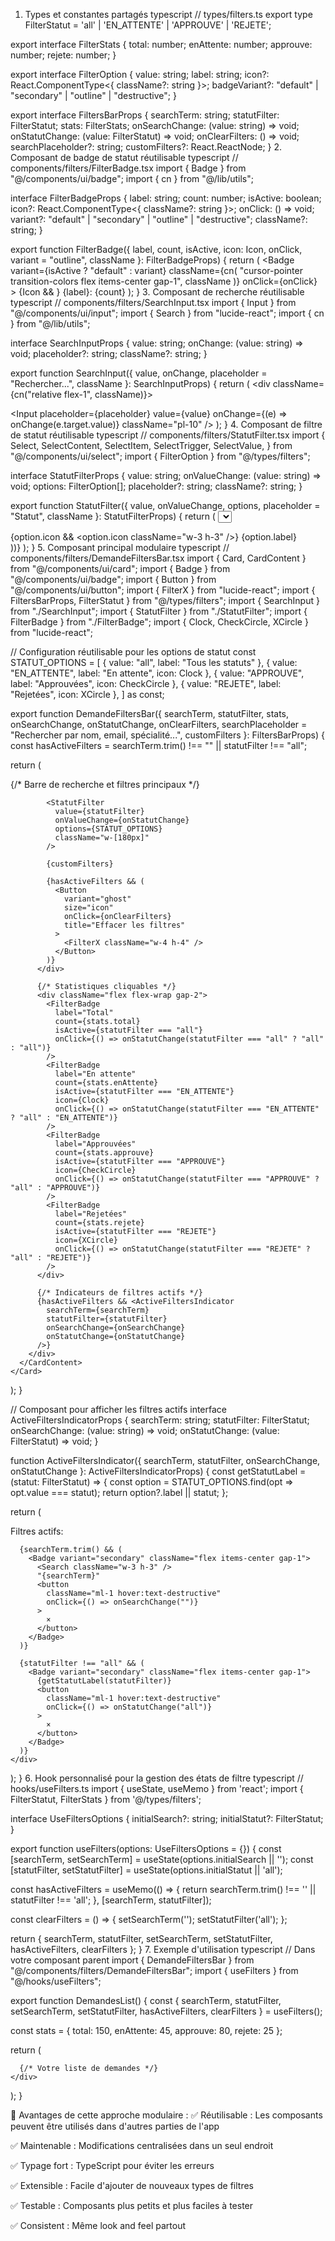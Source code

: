 1. Types et constantes partagés
typescript
// types/filters.ts
export type FilterStatut = 'all' | 'EN_ATTENTE' | 'APPROUVE' | 'REJETE';

export interface FilterStats {
  total: number;
  enAttente: number;
  approuve: number;
  rejete: number;
}

export interface FilterOption {
  value: string;
  label: string;
  icon?: React.ComponentType<{ className?: string }>;
  badgeVariant?: "default" | "secondary" | "outline" | "destructive";
}

export interface FiltersBarProps {
  searchTerm: string;
  statutFilter: FilterStatut;
  stats: FilterStats;
  onSearchChange: (value: string) => void;
  onStatutChange: (value: FilterStatut) => void;
  onClearFilters: () => void;
  searchPlaceholder?: string;
  customFilters?: React.ReactNode;
}
2. Composant de badge de statut réutilisable
typescript
// components/filters/FilterBadge.tsx
import { Badge } from "@/components/ui/badge";
import { cn } from "@/lib/utils";

interface FilterBadgeProps {
  label: string;
  count: number;
  isActive: boolean;
  icon?: React.ComponentType<{ className?: string }>;
  onClick: () => void;
  variant?: "default" | "secondary" | "outline" | "destructive";
  className?: string;
}

export function FilterBadge({
  label,
  count,
  isActive,
  icon: Icon,
  onClick,
  variant = "outline",
  className
}: FilterBadgeProps) {
  return (
    <Badge
      variant={isActive ? "default" : variant}
      className={cn(
        "cursor-pointer transition-colors flex items-center gap-1",
        className
      )}
      onClick={onClick}
    >
      {Icon && <Icon className="w-3 h-3" />}
      {label}: {count}
    </Badge>
  );
}
3. Composant de recherche réutilisable
typescript
// components/filters/SearchInput.tsx
import { Input } from "@/components/ui/input";
import { Search } from "lucide-react";
import { cn } from "@/lib/utils";

interface SearchInputProps {
  value: string;
  onChange: (value: string) => void;
  placeholder?: string;
  className?: string;
}

export function SearchInput({
  value,
  onChange,
  placeholder = "Rechercher...",
  className
}: SearchInputProps) {
  return (
    <div className={cn("relative flex-1", className)}>
      <Search className="absolute left-3 top-1/2 -translate-y-1/2 text-muted-foreground w-4 h-4 pointer-events-none" />
      <Input
        placeholder={placeholder}
        value={value}
        onChange={(e) => onChange(e.target.value)}
        className="pl-10"
      />
    </div>
  );
}
4. Composant de filtre de statut réutilisable
typescript
// components/filters/StatutFilter.tsx
import {
  Select,
  SelectContent,
  SelectItem,
  SelectTrigger,
  SelectValue,
} from "@/components/ui/select";
import { FilterOption } from "@/types/filters";

interface StatutFilterProps {
  value: string;
  onValueChange: (value: string) => void;
  options: FilterOption[];
  placeholder?: string;
  className?: string;
}

export function StatutFilter({
  value,
  onValueChange,
  options,
  placeholder = "Statut",
  className
}: StatutFilterProps) {
  return (
    <Select value={value} onValueChange={onValueChange}>
      <SelectTrigger className={className}>
        <SelectValue placeholder={placeholder} />
      </SelectTrigger>
      <SelectContent>
        {options.map((option) => (
          <SelectItem key={option.value} value={option.value}>
            <div className="flex items-center gap-2">
              {option.icon && <option.icon className="w-3 h-3" />}
              {option.label}
            </div>
          </SelectItem>
        ))}
      </SelectContent>
    </Select>
  );
}
5. Composant principal modulaire
typescript
// components/filters/DemandeFiltersBar.tsx
import { Card, CardContent } from "@/components/ui/card";
import { Badge } from "@/components/ui/badge";
import { Button } from "@/components/ui/button";
import { FilterX } from "lucide-react";
import { FiltersBarProps, FilterStatut } from "@/types/filters";
import { SearchInput } from "./SearchInput";
import { StatutFilter } from "./StatutFilter";
import { FilterBadge } from "./FilterBadge";
import { Clock, CheckCircle, XCircle } from "lucide-react";

// Configuration réutilisable pour les options de statut
const STATUT_OPTIONS = [
  { value: "all", label: "Tous les statuts" },
  { 
    value: "EN_ATTENTE", 
    label: "En attente", 
    icon: Clock 
  },
  { 
    value: "APPROUVE", 
    label: "Approuvées", 
    icon: CheckCircle 
  },
  { 
    value: "REJETE", 
    label: "Rejetées", 
    icon: XCircle 
  },
] as const;

export function DemandeFiltersBar({
  searchTerm,
  statutFilter,
  stats,
  onSearchChange,
  onStatutChange,
  onClearFilters,
  searchPlaceholder = "Rechercher par nom, email, spécialité...",
  customFilters
}: FiltersBarProps) {
  const hasActiveFilters = searchTerm.trim() !== "" || statutFilter !== "all";

  return (
    <Card className="border-border shadow-sm">
      <CardContent className="p-6">
        <div className="flex flex-col gap-4">
          {/* Barre de recherche et filtres principaux */}
          <div className="flex gap-2">
            <SearchInput
              value={searchTerm}
              onChange={onSearchChange}
              placeholder={searchPlaceholder}
            />
            
            <StatutFilter
              value={statutFilter}
              onValueChange={onStatutChange}
              options={STATUT_OPTIONS}
              className="w-[180px]"
            />

            {customFilters}

            {hasActiveFilters && (
              <Button
                variant="ghost"
                size="icon"
                onClick={onClearFilters}
                title="Effacer les filtres"
              >
                <FilterX className="w-4 h-4" />
              </Button>
            )}
          </div>

          {/* Statistiques cliquables */}
          <div className="flex flex-wrap gap-2">
            <FilterBadge
              label="Total"
              count={stats.total}
              isActive={statutFilter === "all"}
              onClick={() => onStatutChange(statutFilter === "all" ? "all" : "all")}
            />
            <FilterBadge
              label="En attente"
              count={stats.enAttente}
              isActive={statutFilter === "EN_ATTENTE"}
              icon={Clock}
              onClick={() => onStatutChange(statutFilter === "EN_ATTENTE" ? "all" : "EN_ATTENTE")}
            />
            <FilterBadge
              label="Approuvées"
              count={stats.approuve}
              isActive={statutFilter === "APPROUVE"}
              icon={CheckCircle}
              onClick={() => onStatutChange(statutFilter === "APPROUVE" ? "all" : "APPROUVE")}
            />
            <FilterBadge
              label="Rejetées"
              count={stats.rejete}
              isActive={statutFilter === "REJETE"}
              icon={XCircle}
              onClick={() => onStatutChange(statutFilter === "REJETE" ? "all" : "REJETE")}
            />
          </div>

          {/* Indicateurs de filtres actifs */}
          {hasActiveFilters && <ActiveFiltersIndicator 
            searchTerm={searchTerm}
            statutFilter={statutFilter}
            onSearchChange={onSearchChange}
            onStatutChange={onStatutChange}
          />}
        </div>
      </CardContent>
    </Card>
  );
}

// Composant pour afficher les filtres actifs
interface ActiveFiltersIndicatorProps {
  searchTerm: string;
  statutFilter: FilterStatut;
  onSearchChange: (value: string) => void;
  onStatutChange: (value: FilterStatut) => void;
}

function ActiveFiltersIndicator({
  searchTerm,
  statutFilter,
  onSearchChange,
  onStatutChange
}: ActiveFiltersIndicatorProps) {
  const getStatutLabel = (statut: FilterStatut) => {
    const option = STATUT_OPTIONS.find(opt => opt.value === statut);
    return option?.label || statut;
  };

  return (
    <div className="flex flex-wrap gap-2 p-3 bg-muted/30 rounded-md border border-border">
      <span className="text-sm font-medium text-muted-foreground">Filtres actifs:</span>
      
      {searchTerm.trim() && (
        <Badge variant="secondary" className="flex items-center gap-1">
          <Search className="w-3 h-3" />
          "{searchTerm}"
          <button 
            className="ml-1 hover:text-destructive" 
            onClick={() => onSearchChange("")}
          >
            ×
          </button>
        </Badge>
      )}
      
      {statutFilter !== "all" && (
        <Badge variant="secondary" className="flex items-center gap-1">
          {getStatutLabel(statutFilter)}
          <button 
            className="ml-1 hover:text-destructive" 
            onClick={() => onStatutChange("all")}
          >
            ×
          </button>
        </Badge>
      )}
    </div>
  );
}
6. Hook personnalisé pour la gestion des états de filtre
typescript
// hooks/useFilters.ts
import { useState, useMemo } from 'react';
import { FilterStatut, FilterStats } from '@/types/filters';

interface UseFiltersOptions {
  initialSearch?: string;
  initialStatut?: FilterStatut;
}

export function useFilters(options: UseFiltersOptions = {}) {
  const [searchTerm, setSearchTerm] = useState(options.initialSearch || '');
  const [statutFilter, setStatutFilter] = useState<FilterStatut>(options.initialStatut || 'all');

  const hasActiveFilters = useMemo(() => {
    return searchTerm.trim() !== '' || statutFilter !== 'all';
  }, [searchTerm, statutFilter]);

  const clearFilters = () => {
    setSearchTerm('');
    setStatutFilter('all');
  };

  return {
    searchTerm,
    statutFilter,
    setSearchTerm,
    setStatutFilter,
    hasActiveFilters,
    clearFilters
  };
}
7. Exemple d'utilisation
typescript
// Dans votre composant parent
import { DemandeFiltersBar } from "@/components/filters/DemandeFiltersBar";
import { useFilters } from "@/hooks/useFilters";

export function DemandesList() {
  const {
    searchTerm,
    statutFilter,
    setSearchTerm,
    setStatutFilter,
    hasActiveFilters,
    clearFilters
  } = useFilters();

  const stats = {
    total: 150,
    enAttente: 45,
    approuve: 80,
    rejete: 25
  };

  return (
    <div>
      <DemandeFiltersBar
        searchTerm={searchTerm}
        statutFilter={statutFilter}
        stats={stats}
        onSearchChange={setSearchTerm}
        onStatutChange={setStatutFilter}
        onClearFilters={clearFilters}
      />
      
      {/* Votre liste de demandes */}
    </div>
  );
}


🎯 Avantages de cette approche modulaire :
✅ Réutilisable : Les composants peuvent être utilisés dans d'autres parties de l'app

✅ Maintenable : Modifications centralisées dans un seul endroit

✅ Typage fort : TypeScript pour éviter les erreurs

✅ Extensible : Facile d'ajouter de nouveaux types de filtres

✅ Testable : Composants plus petits et plus faciles à tester

✅ Consistent : Même look and feel partout